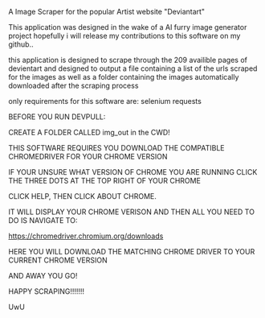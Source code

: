 A Image Scraper for the popular Artist website "Deviantart"


This application was designed in the wake of a AI furry image generator project
hopefully i will release my contributions to this software on my github..

this application is designed to scrape through the 209 availible pages of devientart
and designed to output a file containing a list of the urls scraped for the images as well
as a folder containing the images automatically downloaded after the scraping process




only requirements for this software are:
selenium
requests


BEFORE YOU RUN DEVPULL:

CREATE A FOLDER CALLED img_out in the CWD!

THIS SOFTWARE REQUIRES YOU DOWNLOAD THE COMPATIBLE CHROMEDRIVER FOR YOUR CHROME VERSION





IF YOUR UNSURE WHAT VERSION OF CHROME YOU ARE RUNNING CLICK THE THREE DOTS AT THE TOP RIGHT OF YOUR CHROME



CLICK HELP, THEN CLICK ABOUT CHROME.



IT WILL DISPLAY YOUR CHROME VERISON AND THEN ALL YOU NEED TO DO IS NAVIGATE TO:

https://chromedriver.chromium.org/downloads



HERE YOU WILL DOWNLOAD THE MATCHING CHROME DRIVER TO YOUR CURRENT CHROME VERSION

AND AWAY YOU GO!

HAPPY SCRAPING!!!!!!!

UwU
